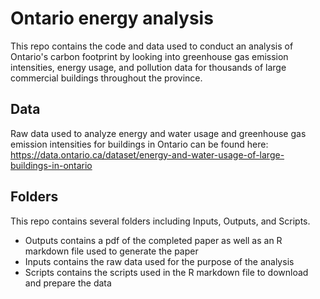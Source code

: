 # Ontario energy analysis

This repo contains the code and data used to conduct an analysis of Ontario's carbon footprint by looking into greenhouse gas emission intensities, energy usage, and pollution data for thousands of large commercial buildings throughout the province. 

## Data

Raw data used to analyze energy and water usage and greenhouse gas emission intensities for buildings in Ontario can be found here: https://data.ontario.ca/dataset/energy-and-water-usage-of-large-buildings-in-ontario

## Folders

This repo contains several folders including Inputs, Outputs, and Scripts. 
- Outputs contains a pdf of the completed paper as well as an R markdown file used to generate the paper
- Inputs contains the raw data used for the purpose of the analysis 
- Scripts contains the scripts used in the R markdown file to download and prepare the data


